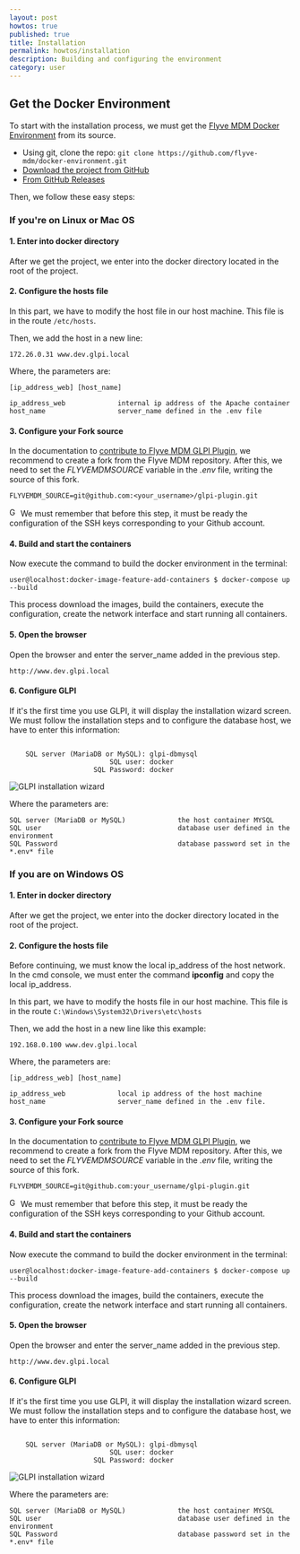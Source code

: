 ```yaml
---
layout: post
howtos: true
published: true
title: Installation
permalink: howtos/installation
description: Building and configuring the environment
category: user
---
```


## Get the Docker Environment

To start with the installation process, we must get the [Flyve MDM Docker Environment](https://github.com/flyve-mdm/docker-environment) from its source.

- Using git, clone the repo: ```git clone https://github.com/flyve-mdm/docker-environment.git```
- [Download the project from GitHub](https://github.com/flyve-mdm/docker-environment/archive/develop.zip)
- [From GitHub Releases](https://github.com/flyve-mdm/docker-environment/releases)

Then, we follow these easy steps:

### If you're on Linux or Mac OS

#### 1. Enter into docker directory

After we get the project, we enter into the docker directory located in the root of the project.

#### 2. Configure the hosts file

In this part, we have to modify the host file in our host machine. This file is in the route ```/etc/hosts```.

Then, we add the host in a new line:

```172.26.0.31 www.dev.glpi.local```

Where, the parameters are:

    [ip_address_web] [host_name]

    ip_address_web             internal ip address of the Apache container
    host_name                  server_name defined in the .env file

#### 3. Configure your Fork source

In the documentation to [contribute to Flyve MDM GLPI Plugin](https://github.com/flyve-mdm/glpi-plugin/blob/develop/CONTRIBUTING.md), we recommend to create a fork from the Flyve MDM repository. After this, we need to set the  *FLYVEMDMSOURCE* variable in the *.env* file, writing the source of this fork.

    FLYVEMDM_SOURCE=git@github.com:<your_username>/glpi-plugin.git

<img src="{{ '/images/picto-information.png' | absolute_url }}" alt="Good to know:" height="16px"/> We must remember that before this step, it must be ready the configuration of the SSH keys corresponding to your Github account.

#### 4. Build and start the containers

Now execute the command to build the docker environment in the terminal:

```user@localhost:docker-image-feature-add-containers $ docker-compose up --build```

This process download the images, build the containers, execute the configuration, create the network interface and start running all containers.

#### 5. Open the browser

Open the browser and enter the server_name added in the previous step.

    http://www.dev.glpi.local

#### 6. Configure GLPI

If it's the first time you use GLPI, it will display the installation wizard screen.
We must follow the installation steps and to configure the database host, we have to enter this information:

```console

    SQL server (MariaDB or MySQL): glpi-dbmysql
                         SQL user: docker
                     SQL Password: docker

```

![GLPI installation wizard](https://i.imgur.com/U7ATiwP.png)

Where the parameters are:

    SQL server (MariaDB or MySQL)             the host container MYSQL
    SQL user                                  database user defined in the environment
    SQL Password                              database password set in the *.env* file

### If you are on Windows OS

#### 1. Enter in docker directory

After we get the project, we enter into the docker directory located in the root of the project.

#### 2. Configure the hosts file

Before continuing, we must  know the local ip_address of the host network. In the cmd console, we must enter the command **ipconfig** and copy the local ip_address.

In this part, we have to modify the hosts file in our host machine. This file is in the route ```C:\Windows\System32\Drivers\etc\hosts```

Then, we add the host in a new line like this example:

```192.168.0.100 www.dev.glpi.local```

Where, the parameters are:

    [ip_address_web] [host_name]

    ip_address_web             local ip address of the host machine
    host_name                  server_name defined in the .env file.

#### 3. Configure your Fork source

In the documentation to [contribute to Flyve MDM GLPI Plugin](https://github.com/flyve-mdm/glpi-plugin/blob/develop/CONTRIBUTING.md), we recommend to create a fork from the Flyve MDM repository. After this, we need to set the  *FLYVEMDMSOURCE* variable in the *.env* file, writing the source of this fork.

    FLYVEMDM_SOURCE=git@github.com:your_username/glpi-plugin.git

<img src="{{ '/images/picto-information.png' | absolute_url }}" alt="Good to know:" height="16px"/> We must remember that before this step, it must be ready the configuration of the SSH keys corresponding to your Github account.

#### 4. Build and start the containers

Now execute the command to build the docker environment in the terminal:

```user@localhost:docker-image-feature-add-containers $ docker-compose up --build```

This process download the images, build the containers, execute the configuration, create the network interface and start running all containers.

#### 5. Open the browser

Open the browser and enter the server_name added in the previous step.

    http://www.dev.glpi.local

#### 6. Configure GLPI

If it's the first time you use GLPI, it will display the installation wizard screen.
We must follow the installation steps and to configure the database host, we have to enter this information:

```glpi

    SQL server (MariaDB or MySQL): glpi-dbmysql
                         SQL user: docker
                     SQL Password: docker

```

![GLPI installation wizard](https://i.imgur.com/U7ATiwP.png)

Where the parameters are:

    SQL server (MariaDB or MySQL)             the host container MYSQL
    SQL user                                  database user defined in the environment
    SQL Password                              database password set in the *.env* file